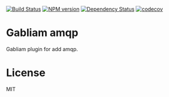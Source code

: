 [![Build Status][build-image]][build-url]
[![NPM version][npm-image]][npm-url]
[![Dependency Status][gemnasium-image]][gemnasium-url]
[![codecov][codecov-image]][codecov-url]


# Gabliam amqp

Gabliam plugin for add amqp.

# License

  MIT

[build-image]: https://img.shields.io/travis/gabliam/amqp/master.svg?style=flat-square
[build-url]: https://travis-ci.org/gabliam/amqp
[npm-image]: https://img.shields.io/npm/v/@gabliam/amqp.svg?style=flat-square
[npm-url]: https://github.com/gabliam/amqp
[gemnasium-image]: http://img.shields.io/gemnasium/gabliam/amqp.svg?style=flat-square
[gemnasium-url]: https://gemnasium.com/gabliam/amqp
[codecov-image]: https://img.shields.io/codecov/c/github/gabliam/amqp/master.svg?style=flat-square
[codecov-url]: https://codecov.io/gh/gabliam/amqp
